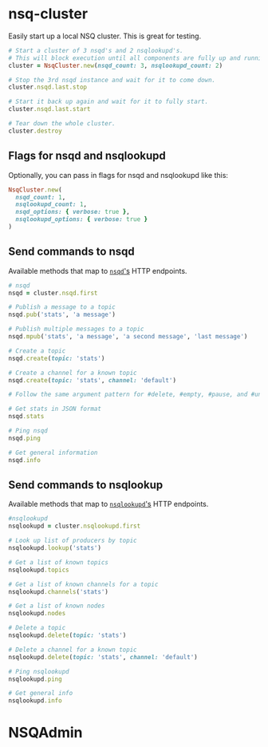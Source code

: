 # nsq-cluster

Easily start up a local NSQ cluster. This is great for testing.

```ruby
# Start a cluster of 3 nsqd's and 2 nsqlookupd's.
# This will block execution until all components are fully up and running.
cluster = NsqCluster.new(nsqd_count: 3, nsqlookupd_count: 2)

# Stop the 3rd nsqd instance and wait for it to come down.
cluster.nsqd.last.stop

# Start it back up again and wait for it to fully start.
cluster.nsqd.last.start

# Tear down the whole cluster.
cluster.destroy
```

## Flags for nsqd and nsqlookupd

Optionally, you can pass in flags for nsqd and nsqlookupd like this:

```ruby
NsqCluster.new(
  nsqd_count: 1,
  nsqlookupd_count: 1,
  nsqd_options: { verbose: true },
  nsqlookupd_options: { verbose: true }
)
```

## Send commands to nsqd

Available methods that map to [`nsqd`'s](http://nsq.io/components/nsqd.html) HTTP endpoints.

```ruby
# nsqd
nsqd = cluster.nsqd.first

# Publish a message to a topic
nsqd.pub('stats', 'a message')

# Publish multiple messages to a topic
nsqd.mpub('stats', 'a message', 'a second message', 'last message')

# Create a topic
nsqd.create(topic: 'stats')

# Create a channel for a known topic
nsqd.create(topic: 'stats', channel: 'default')

# Follow the same argument pattern for #delete, #empty, #pause, and #unpause

# Get stats in JSON format
nsqd.stats

# Ping nsqd
nsqd.ping

# Get general information
nsqd.info
```

## Send commands to nsqlookup

Available methods that map to [`nsqlookupd`'s](http://nsq.io/components/nsqlookupd.html) HTTP endpoints.

```ruby
#nsqlookupd
nsqlookupd = cluster.nsqlookupd.first

# Look up list of producers by topic
nsqlookupd.lookup('stats')

# Get a list of known topics
nsqlookupd.topics

# Get a list of known channels for a topic
nsqlookupd.channels('stats')

# Get a list of known nodes
nsqlookupd.nodes

# Delete a topic
nsqlookupd.delete(topic: 'stats')

# Delete a channel for a known topic
nsqlookupd.delete(topic: 'stats', channel: 'default')

# Ping nsqlookupd
nsqlookupd.ping

# Get general info
nsqlookupd.info
```

# NSQAdmin

